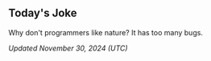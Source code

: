 ## Today's Joke
Why don't programmers like nature? It has too many bugs.

*Updated November 30, 2024 (UTC)*
